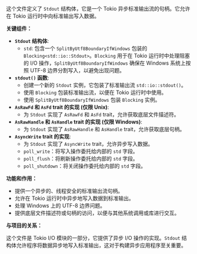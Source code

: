 这个文件定义了 `Stdout` 结构体，它是一个 Tokio 异步标准输出流的句柄。它允许在 Tokio 运行时中向标准输出写入数据。

**关键组件：**

*   **`Stdout` 结构体**:
    *   `std`: 包含一个 `SplitByUtf8BoundaryIfWindows` 包装的 `Blocking<std::io::Stdout>`。`Blocking` 用于在 Tokio 运行时中处理阻塞的 I/O 操作，`SplitByUtf8BoundaryIfWindows` 确保在 Windows 系统上按照 UTF-8 边界分割写入，以避免出现问题。
*   **`stdout()` 函数**:
    *   创建一个新的 `Stdout` 实例，它包装了标准输出流 `std::io::stdout()`。
    *   使用 `Blocking` 包装标准输出流，以便在 Tokio 运行时中使用。
    *   使用 `SplitByUtf8BoundaryIfWindows` 包装 `Blocking` 实例。
*   **`AsRawFd` 和 `AsFd` trait 的实现 (仅限 Unix)**:
    *   为 `Stdout` 实现了 `AsRawFd` 和 `AsFd` trait，允许获取底层文件描述符。
*   **`AsRawHandle` 和 `AsHandle` trait 的实现 (仅限 Windows)**:
    *   为 `Stdout` 实现了 `AsRawHandle` 和 `AsHandle` trait，允许获取底层句柄。
*   **`AsyncWrite` trait 的实现**:
    *   为 `Stdout` 实现了 `AsyncWrite` trait，允许异步写入数据。
    *   `poll_write`：将写入操作委托给内部的 `std` 字段。
    *   `poll_flush`：将刷新操作委托给内部的 `std` 字段。
    *   `poll_shutdown`：将关闭操作委托给内部的 `std` 字段。

**功能和作用：**

*   提供一个异步的、线程安全的标准输出流句柄。
*   允许在 Tokio 运行时中异步地写入数据到标准输出。
*   处理 Windows 上的 UTF-8 边界问题。
*   提供底层文件描述符或句柄的访问，以便与其他系统调用或库进行交互。

**与项目的关系：**

这个文件是 Tokio I/O 模块的一部分，它提供了异步 I/O 操作的实现。`Stdout` 结构体允许程序将数据异步地写入标准输出，这对于构建异步应用程序至关重要。

